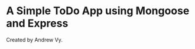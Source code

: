 A Simple ToDo App using Mongoose and Express
============================================

Created by Andrew Vy.